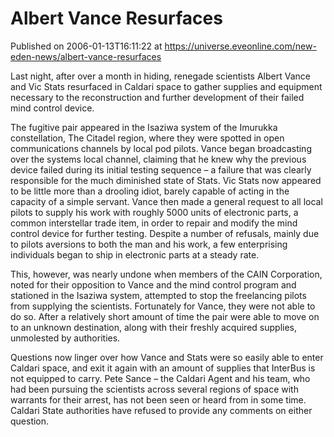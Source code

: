 # Albert Vance Resurfaces
Published on 2006-01-13T16:11:22 at https://universe.eveonline.com/new-eden-news/albert-vance-resurfaces

Last night, after over a month in hiding, renegade scientists Albert Vance and Vic Stats resurfaced in Caldari space to gather supplies and equipment necessary to the reconstruction and further development of their failed mind control device. 

The fugitive pair appeared in the Isaziwa system of the Imurukka constellation, The Citadel region, where they were spotted in open communications channels by local pod pilots. Vance began broadcasting over the systems local channel, claiming that he knew why the previous device failed during its initial testing sequence – a failure that was clearly responsible for the much diminished state of Stats. Vic Stats now appeared to be little more than a drooling idiot, barely capable of acting in the capacity of a simple servant. Vance then made a general request to all local pilots to supply his work with roughly 5000 units of electronic parts, a common interstellar trade item, in order to repair and modify the mind control device for further testing. Despite a number of refusals, mainly due to pilots aversions to both the man and his work, a few enterprising individuals began to ship in electronic parts at a steady rate. 

This, however, was nearly undone when members of the CAIN Corporation, noted for their opposition to Vance and the mind control program and stationed in the Isaziwa system, attempted to stop the freelancing pilots from supplying the scientists. Fortunately for Vance, they were not able to do so. After a relatively short amount of time the pair were able to move on to an unknown destination, along with their freshly acquired supplies, unmolested by authorities.

Questions now linger over how Vance and Stats were so easily able to enter Caldari space, and exit it again with an amount of supplies that InterBus is not equipped to carry. Pete Sance – the Caldari Agent and his team, who had been pursuing the scientists across several regions of space with warrants for their arrest, has not been seen or heard from in some time. Caldari State authorities have refused to provide any comments on either question.
